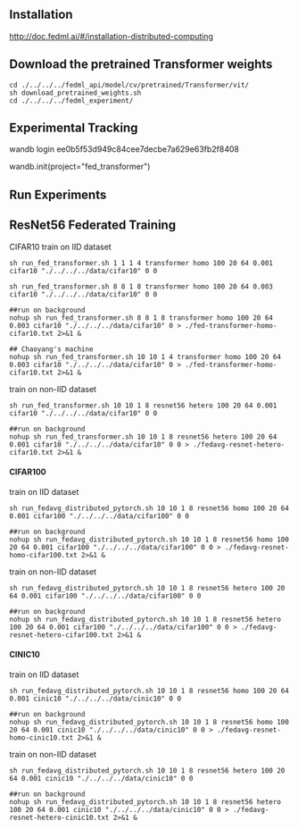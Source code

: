 ## Installation
http://doc.fedml.ai/#/installation-distributed-computing

## Download the pretrained Transformer weights
```
cd ./../../../fedml_api/model/cv/pretrained/Transformer/vit/
sh download_pretrained_weights.sh
cd ./../../../fedml_experiment/
```

## Experimental Tracking
wandb login ee0b5f53d949c84cee7decbe7a629e63fb2f8408

wandb.init(project="fed_transformer")

## Run Experiments

## ResNet56 Federated Training

 CIFAR10
train on IID dataset 
```
sh run_fed_transformer.sh 1 1 1 4 transformer homo 100 20 64 0.001 cifar10 "./../../../data/cifar10" 0 0

sh run_fed_transformer.sh 8 8 1 8 transformer homo 100 20 64 0.003 cifar10 "./../../../data/cifar10" 0 0 

##run on background
nohup sh run_fed_transformer.sh 8 8 1 8 transformer homo 100 20 64 0.003 cifar10 "./../../../data/cifar10" 0 > ./fed-transformer-homo-cifar10.txt 2>&1 &

## Chaoyang's machine
nohup sh run_fed_transformer.sh 10 10 1 4 transformer homo 100 20 64 0.003 cifar10 "./../../../data/cifar10" 0 > ./fed-transformer-homo-cifar10.txt 2>&1 &

```



train on non-IID dataset
```
sh run_fed_transformer.sh 10 10 1 8 resnet56 hetero 100 20 64 0.001 cifar10 "./../../../data/cifar10" 0 0

##run on background
nohup sh run_fed_transformer.sh 10 10 1 8 resnet56 hetero 100 20 64 0.001 cifar10 "./../../../data/cifar10" 0 0 > ./fedavg-resnet-hetero-cifar10.txt 2>&1 &
```


#### CIFAR100
train on IID dataset 
```
sh run_fedavg_distributed_pytorch.sh 10 10 1 8 resnet56 homo 100 20 64 0.001 cifar100 "./../../../data/cifar100" 0 0

##run on background
nohup sh run_fedavg_distributed_pytorch.sh 10 10 1 8 resnet56 homo 100 20 64 0.001 cifar100 "./../../../data/cifar100" 0 0 > ./fedavg-resnet-homo-cifar100.txt 2>&1 &
```

train on non-IID dataset
```
sh run_fedavg_distributed_pytorch.sh 10 10 1 8 resnet56 hetero 100 20 64 0.001 cifar100 "./../../../data/cifar100" 0 0

##run on background
nohup sh run_fedavg_distributed_pytorch.sh 10 10 1 8 resnet56 hetero 100 20 64 0.001 cifar100 "./../../../data/cifar100" 0 0 > ./fedavg-resnet-hetero-cifar100.txt 2>&1 &
```


#### CINIC10
train on IID dataset 
```
sh run_fedavg_distributed_pytorch.sh 10 10 1 8 resnet56 homo 100 20 64 0.001 cinic10 "./../../../data/cinic10" 0 0

##run on background
nohup sh run_fedavg_distributed_pytorch.sh 10 10 1 8 resnet56 homo 100 20 64 0.001 cinic10 "./../../../data/cinic10" 0 0 > ./fedavg-resnet-homo-cinic10.txt 2>&1 &
```

train on non-IID dataset
```
sh run_fedavg_distributed_pytorch.sh 10 10 1 8 resnet56 hetero 100 20 64 0.001 cinic10 "./../../../data/cinic10" 0 0

##run on background
nohup sh run_fedavg_distributed_pytorch.sh 10 10 1 8 resnet56 hetero 100 20 64 0.001 cinic10 "./../../../data/cinic10" 0 0 > ./fedavg-resnet-hetero-cinic10.txt 2>&1 &
```
